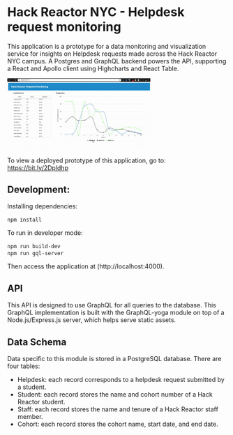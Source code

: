 # Hack Reactor NYC - Helpdesk request monitoring
This application is a prototype for a data monitoring and visualization service for insights on Helpdesk requests made across the Hack Reactor NYC campus. A Postgres and GraphQL backend powers the API, supporting a React and Apollo client using Highcharts and React Table.

<img src="https://github.com/kapolyak/HRNYC-helpdesk-monitoring/blob/master/HRNYCapp-Demo.gif" width="65%" height="65%">

To view a deployed prototype of this application, go to: https://bit.ly/2Dpldhp

## Development:

Installing dependencies: 

```
npm install
```

To run in developer mode: 

```
npm run build-dev
npm run gql-server
```

Then access the application at (http://localhost:4000).

## API
This API is designed to use GraphQL for all queries to the database. This GraphQL implementation is built with the GraphQL-yoga module on top of a Node.js/Express.js server, which helps serve static assets. 

## Data Schema
Data specific to this module is stored in a PostgreSQL database. There are four tables:

- Helpdesk: each record corresponds to a helpdesk request submitted by a student.
- Student: each record stores the name and cohort number of a Hack Reactor student.
- Staff: each record stores the name and tenure of a Hack Reactor staff member.
- Cohort: each record stores the cohort name, start date, and end date. 
